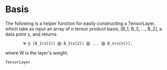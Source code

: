 # Basis

The following is a helper function for easily constructing a TensorLayer, which
take as input an array of n tensor product basis, [B_1, B_2, ..., B_2], a data
point x, and returns

            W ⨀ [B_1(x[1]) ⨂ B_2(x[2]) ⨂ ... ⨂ B_n(x[n])],

where W is the layer's weight.

```@docs
TensorLayer
```
